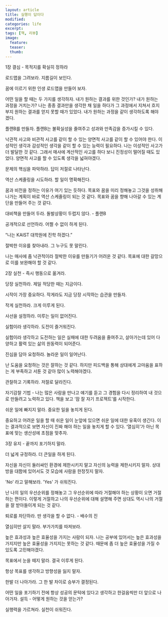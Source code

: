 ```yaml
---
layout: article
title: 실행이 답이다
modified:
categories: life
excerpt:
tags: [책, 리뷰]
image:
  feature:
  teaser:
  thumb:
---
```


1장 결심 - 목적지를 확실히 정하라

 

로드맵을 그려보라. 지름길이 보인다.

꿈에 이르기 위한 인생 로드맵을 만들어 보자.

어떤 일을 할 때는 두 가지를 생각하자. 내가 원하는 결과를 위한 것인가? 내가 원하는 과정을 거치는가? 나는 종종 결과만을 생각한 채 일을 하다가 그 과정에서 지쳐서 흐지부지 원하는 결과를 얻지 못할 때가 있었다. 내가 원하는 과정을 같이 생각하도록 해야 겠다.

플랜B를 만들자. 플랜B는 불확실성을 줄여주고 성과와 만족감을 증가시킬 수 있다.

낙관적 사고와 비관적 사고를 같이 할 수 있는 양면적 사고를 같이 할 수 있어야 한다. 이성적인 생각과 감성적인 생각을 같이 할 수 있는 능력이 필요하다. 나는 이성적인 사고가 더 발달한 것 같다. 그래서 매사에 계산적인 사고를 하다 보니 진정성이 떨어질 때도 있었다. 양면적 사고를 할 수 있도록 생각을 넓혀야겠다.

 

문제의 핵심을 파악하라. 답이 저절로 나타난다.

 

역산 스케줄링을 시도하라. 할 일이 명확해진다.

꿈과 비전을 정하는 이유가 여기 있는 듯하다. 목표와 꿈을 미리 정해놓고 그것을 성취해 나가는 계획이 바로 역산 스케줄링이 되는 것 같다. 목표와 꿈을 향해 나아갈 수 있는 계단을 만들어 주는 것 같다.

 

대비책을 만들어 두라. 돌발상황이 두렵지 않다. - 플랜B

 

공개적으로 선언하라. 어쩔 수 없이 하게 된다.

“나는 KAIST 대학원에 진학 하겠다.”

 

절박한 이유를 찾아내라. 그 누구도 못 말린다.

나는 매사에 좀 낙관적이라 절박한 이유를 만들기가 어려운 것 같다. 목표에 대한 갈망으로 이를 보완해야 할 것 같다.

 

 

2장 실천 - 즉시 행동으로 옮겨라.

 

당장 실천하라. 제일 적당한 때는 지금이다.

시작이 가장 중요하다. 작게라도 지금 당장 시작하는 습관을 만들자.

 

작게 실천하라. 크게 이루게 된다.

 

사선을 설정하라. 미루는 일이 없어진다.

 

실험이라 생각하라. 도전이 즐거워진다.

실험이라 생각하고 도전하는 일은 실패에 대한 두려움을 줄여주고, 살아가는데 있어 다양하고 활력 있는 삶의 원동력이 되어준다.

 

진심을 담아 요청하라. 놀라운 일이 일어난다.

난 도움을 요청하는 것은 잘하는 것 같다. 하지만 피드백을 통해 상대에게 고마움을 표하는 게 부족하고 서툰 것 같아 많이 노력해야겠다.

 

관찰하고 기록하라. 저절로 달라진다.

자기감찰 기법 - 나는 많은 사람을 만나고 얘기를 듣고 그 경험을 다시 정리하여 내 것으로 만들려고 노력하고 있다. 책을 보고 ‘잠 잘 자기 프로젝트’를 시작한다.

 

쉬운 일에 빠지지 말라. 중요한 일을 놓치게 된다.

중요하고 어려운 일을 할 때 쉬운 일이 눈앞에 있으면 쉬운 일에 대한 유혹이 생긴다. 이는 결과적으로 보면 자신이 진짜 해야 하는 일을 놓치게 할 수 있다. ‘열심히’가 아닌 목표에 맞는 생산성에 초점을 맞추자.

 

 

3장 유지 - 끝까지 포기하지 말라.

 

더 넓게 규정하라. 더 큰일을 하게 된다.

자신을 자신이 둘러싸인 환경에 제한시키지 말고 자신의 능력을 제한시키지 말자. 상대방을 대함에 있어서도 것 모습에 사람을 한정짓지 말자.

 

'No' 라고 말해보라. 'Yes' 가 쉬워진다.

난 나의 일의 우선순위를 정해놓고 그 우선순위에 따라 거절해야 하는 상황이 오면 거절하는 편이다. 이렇게 거절하고 나의 우선순위에 대해 설명해 주면 상대도 역시 나의 거절을 잘 받아들이게 되는 것 같다.

 

퇴로를 차단하라. 딴 생각을 할 수 없다. - 배수의 진

 

열심히만 살지 말라. 부가가치를 따져보라.

높은 효과성과 높은 효율성을 가지는 사람이 되자. 나는 공부에 있어서는 높은 효과성을 가지지만 높은 효율성을 가지지는 못하는 것 같다. 때문에 좀 더 높은 효율성을 가질 수 있도록 고민해야겠다.

 

목표에서 눈을 떼지 말라. 결국 이루게 된다.

항상 목표를 생각하고 방향성을 잃지 말자.

 

한발 더 나아가라. 그 한 발 차이로 승부가 결정된다.

어떤 일을 포기하기 전에 항상 성공의 문턱에 있다고 생각하고 한걸음씩만 더 앞으로 나아가자. 설득 - 어떻게 원하는 것을 얻는가?

 

실행력을 가르쳐라. 실천이 쉬워진다.